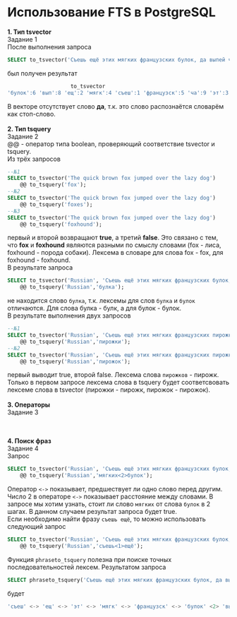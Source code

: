 Использование FTS в PostgreSQL
===
**1. Тип tsvector**</br>
Задание 1</br>
После выполнения запроса</br>
```sql
SELECT to_tsvector('Съешь ещё этих мягких французских булок, да выпей чаю');
```
был получен результат</br>
```sql
                    to_tsvector
'булок':6 'вып':8 'ещ':2 'мягк':4 'съеш':1 'французск':5 'ча':9 'эт':3
```
В векторе отсутствует слово **да**, т.к. это слово распознаётся словарём как стоп-слово.</br></br>
**2. Тип tsquery**</br>
Задание 2</br>
@@ - оператор типа boolean, проверяющий соответствие tsvector и tsquery.</br>
Из трёх запросов</br>
```sql
--№1
SELECT to_tsvector('The quick brown fox jumped over the lazy dog')  
    @@ to_tsquery('fox');
--№2
SELECT to_tsvector('The quick brown fox jumped over the lazy dog')  
    @@ to_tsquery('foxes');
--№3 
SELECT to_tsvector('The quick brown fox jumped over the lazy dog')  
    @@ to_tsquery('foxhound');
```
первый и второй возвращают **true**, а третий **false**. Это связано с тем, что **fox** и **foxhound** 
являются разными по смыслу словами (fox - лиса, foxhound - порода собаки). Лексема в словаре для слова fox - fox, для foxhound - foxhound.
</br>
В результате запроса
```sql
SELECT to_tsvector('Russian', 'Съешь ещё этих мягких французских булок, да выпей чаю.')
    @@ to_tsquery('Russian','булка');
```
не находится слово `булка`, т.к. лексемы для слов `булка` и `булок` отличаются. Для слова булка - булк, а для булок - булок.
</br>
В результате выполнения двух запросов</br>
```sql
--№1
SELECT to_tsvector('Russian', 'Съешь ещё этих мягких французских пирожков, да выпей чаю.')
    @@ to_tsquery('Russian','пирожки');
--№2
SELECT to_tsvector('Russian', 'Съешь ещё этих мягких французских пирожков, да выпей чаю.')
    @@ to_tsquery('Russian','пирожок');
```
первый выводит true, второй false. Лексема слова `пирожков` - пирожк. Только в первом запросе лексема слова в tsquery будет 
соответсвовать лексеме слова в tsvector (пирожки - пирожк, пирожок - пирожок).
</br></br>
**3. Операторы**</br>
Задание 3</br>


</br></br>
**4. Поиск фраз**</br>
Задание 4</br>
Запрос
```sql
SELECT to_tsvector('Russian', 'Съешь ещё этих мягких французских булок, да выпей чаю.')
    @@ to_tsquery('Russian','мягких<2>булок');
```
Оператор `<->` показывает, предшествует ли одно слово перед другим.</br>
Число 2 в операторе `<->` показывает расстояние между словами. В запросе мы хотим узнать, стоит ли слово `мягких` от слова `булок` в 2 шагах. В данном случаем результат запроса будет true.</br>
Если необходимо найти фразу `съешь ещё`, то можно использовать следующий запрос
```sql
SELECT to_tsvector('Russian', 'Съешь ещё этих мягких французских булок, да выпей чаю.')
    @@ to_tsquery('Russian','съешь<1>ещё');
```
Функция `phraseto_tsquery` полезна при поиске точных последовательностей лексем.
Результатом запроса 
```sql
SELECT phraseto_tsquery('Съешь ещё этих мягких французских булок, да выпей чаю.');
```
будет
```sql
'съеш' <-> 'ещ' <-> 'эт' <-> 'мягк' <-> 'французск' <-> 'булок' <2> 'вып' <-> 'ча'
```
